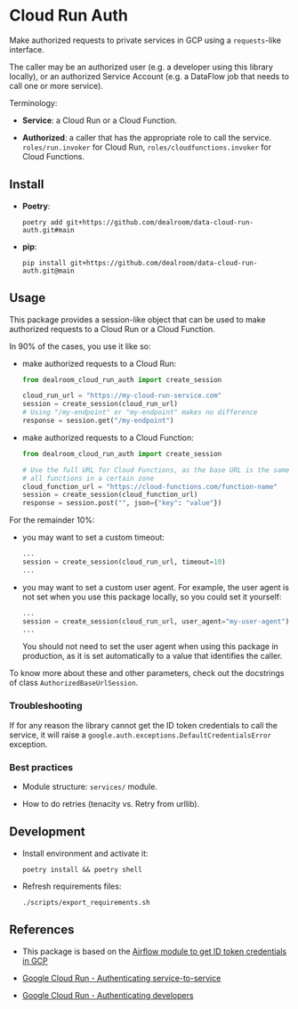 # Cloud Run Auth

Make authorized requests to private services in GCP using a `requests`-like interface.

The caller may be an authorized user (e.g. a developer using this library locally), or an authorized Service Account (e.g. a DataFlow job that needs to call one or more service).

Terminology:

* **Service**: a Cloud Run or a Cloud Function.

* **Authorized**: a caller that has the appropriate role to call the service. `roles/run.invoker` for Cloud Run, `roles/cloudfunctions.invoker` for Cloud Functions.

## Install

* **Poetry**:

    ```shell
    poetry add git+https://github.com/dealroom/data-cloud-run-auth.git#main
    ```

* **pip**:

    ```shell
    pip install git+https://github.com/dealroom/data-cloud-run-auth.git@main
    ```

## Usage

This package provides a session-like object that can be used to make authorized requests to a Cloud Run or a Cloud Function.

In 90% of the cases, you use it like so:

* make authorized requests to a Cloud Run:

    ```python
    from dealroom_cloud_run_auth import create_session

    cloud_run_url = "https://my-cloud-run-service.com"
    session = create_session(cloud_run_url)
    # Using "/my-endpoint" or "my-endpoint" makes no difference
    response = session.get("/my-endpoint")
    ```

* make authorized requests to a Cloud Function:

    ```python
    from dealroom_cloud_run_auth import create_session

    # Use the full URL for Cloud Functions, as the base URL is the same for
    # all functions in a certain zone
    cloud_function_url = "https://cloud-functions.com/function-name"
    session = create_session(cloud_function_url)
    response = session.post("", json={"key": "value"})
    ```

For the remainder 10%:

* you may want to set a custom timeout:

    ```python
    ...
    session = create_session(cloud_run_url, timeout=10)
    ...
    ```

* you may want to set a custom user agent. For example, the user agent is not set when you use this package locally, so you could set it yourself:

    ```python
    ...
    session = create_session(cloud_run_url, user_agent="my-user-agent")
    ...
    ```

    You should not need to set the user agent when using this package in production, as it is set automatically to a value that identifies the caller.

To know more about these and other parameters, check out the docstrings of class `AuthorizedBaseUrlSession`.

### Troubleshooting

If for any reason the library cannot get the ID token credentials to call the service, it will raise a `google.auth.exceptions.DefaultCredentialsError` exception.

### Best practices

* Module structure: `services/` module.

* How to do retries (tenacity vs. Retry from urllib).

## Development

* Install environment and activate it:

    ```shell
    poetry install && poetry shell
    ```

* Refresh requirements files:

    ```shell
    ./scripts/export_requirements.sh
    ```

## References

* This package is based on the [Airflow module to get ID token credentials in GCP](https://github.com/apache/airflow/blob/b1196460db1a21b2c6c3ef2e841fc6d0c22afe97/airflow/providers/google/common/utils/id_token_credentials.py#L1)

* [Google Cloud Run - Authenticating service-to-service](https://cloud.google.com/run/docs/authenticating/service-to-service)

* [Google Cloud Run - Authenticating developers](https://cloud.google.com/run/docs/authenticating/developers)
